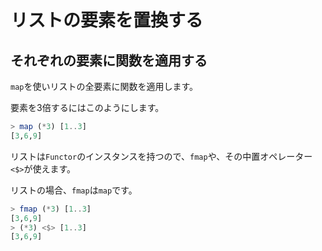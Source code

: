 リストの要素を置換する
======================

それぞれの要素に関数を適用する
------------------------------

`map`を使いリストの全要素に関数を適用します。

要素を3倍するにはこのようにします。

```haskell
> map (*3) [1..3]
[3,6,9]
```

リストは`Functor`のインスタンスを持つので、`fmap`や、その中置オペレーター`<$>`が使えます。

リストの場合、`fmap`は`map`です。

```haskell
> fmap (*3) [1..3]
[3,6,9]
> (*3) <$> [1..3]
[3,6,9]
```
